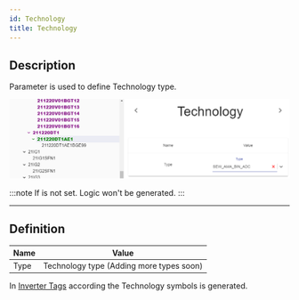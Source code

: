 ```yaml
---
id: Technology
title: Technology
---
```


## Description

Parameter is used to define Technology type.

![img](../../../../assets/docs/configuration/stations/inverters/Technology.jpg)

:::note
If is not set. Logic won't be generated.
:::

---

## Definition

| Name              |      Value
| -------------     | :-----------:
| Type              | Technology type (Adding more types soon)

In [Inverter Tags](../../../generation/tags/Inverters) according the Technology symbols is generated.